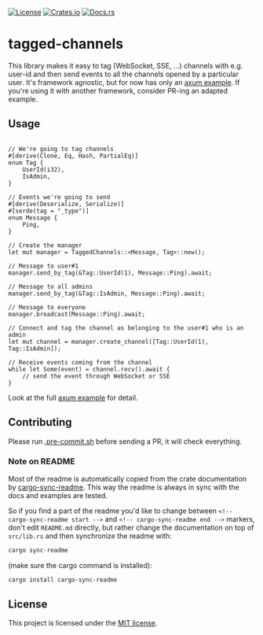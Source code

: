 [![License](https://img.shields.io/crates/l/tagged-channels.svg)](https://choosealicense.com/licenses/mit/)
[![Crates.io](https://img.shields.io/crates/v/tagged-channels.svg)](https://crates.io/crates/tagged-channels)
[![Docs.rs](https://docs.rs/tagged-channels/badge.svg)](https://docs.rs/tagged-channels)

<!-- cargo-sync-readme start -->

# tagged-channels

This library makes it easy to tag (WebSocket, SSE, ...) channels with e.g.
user-id and then send events to all the channels opened by a particular user.
It's framework agnostic, but for now has only an [axum example]. If you're using
it with another framework, consider PR-ing an adapted example.

## Usage

```rust,no_run

// We're going to tag channels
#[derive(Clone, Eq, Hash, PartialEq)]
enum Tag {
    UserId(i32),
    IsAdmin,
}

// Events we're going to send
#[derive(Deserialize, Serialize)]
#[serde(tag = "_type")]
enum Message {
    Ping,
}

// Create the manager
let mut manager = TaggedChannels::<Message, Tag>::new();

// Message to user#1
manager.send_by_tag(&Tag::UserId(1), Message::Ping).await;

// Message to all admins
manager.send_by_tag(&Tag::IsAdmin, Message::Ping).await;

// Message to everyone
manager.broadcast(Message::Ping).await;

// Connect and tag the channel as belonging to the user#1 who is an admin
let mut channel = manager.create_channel([Tag::UserId(1), Tag::IsAdmin]);

// Receive events coming from the channel
while let Some(event) = channel.recv().await {
    // send the event through WebSocket or SSE
}
```

Look at the full [axum example] for detail.

[axum example]:
    https://github.com/imbolc/tagged-channels/blob/main/examples/axum.rs

<!-- cargo-sync-readme end -->

## Contributing

Please run [.pre-commit.sh] before sending a PR, it will check everything.

### Note on README

Most of the readme is automatically copied from the crate documentation by
[cargo-sync-readme][]. This way the readme is always in sync with the docs and
examples are tested.

So if you find a part of the readme you'd like to change between
`<!-- cargo-sync-readme start -->` and `<!-- cargo-sync-readme end -->` markers,
don't edit `README.md` directly, but rather change the documentation on top of
`src/lib.rs` and then synchronize the readme with:

```bash
cargo sync-readme
```

(make sure the cargo command is installed):

```bash
cargo install cargo-sync-readme
```

## License

This project is licensed under the [MIT license](LICENSE).

[cargo-sync-readme]: https://github.com/phaazon/cargo-sync-readme
[.pre-commit.sh]:
    https://github.com/{{github-user}}/{{project-name}}/blob/main/pre-commit.sh

